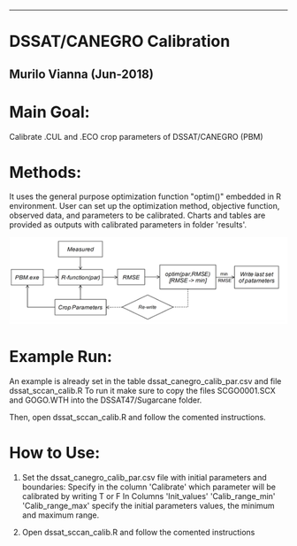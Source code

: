 ---------------------------------
# DSSAT/CANEGRO Calibration
Murilo Vianna (Jun-2018)
----------------------------------


# Main Goal:
Calibrate .CUL and .ECO crop parameters of DSSAT/CANEGRO (PBM)

# Methods:
It uses the general purpose optimization function "optim()" embedded in R environment. User can set up the optimization method, objective function, observed data, and parameters to be calibrated. Charts and tables are provided as outputs with calibrated parameters in folder 'results'.

![alt text](https://github.com/Murilodsv/dssat_sscan_calib/blob/master/framework.png)

# Example Run:
An example is already set in the table dssat_canegro_calib_par.csv and file dssat_sccan_calib.R
To run it make sure to copy the files SCGO0001.SCX and GOGO.WTH into the DSSAT47/Sugarcane folder.

Then, open dssat_sccan_calib.R and follow the comented instructions.

# How to Use:
1) Set the dssat_canegro_calib_par.csv file with initial parameters and boundaries:
Specify in the column 'Calibrate' which parameter will be calibrated by writing T or F
In Columns 'Init_values' 'Calib_range_min'	'Calib_range_max' specify the initial parameters values, the minimum and maximum range.

2) Open dssat_sccan_calib.R and follow the comented instructions
